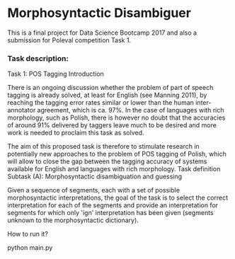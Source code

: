 # Morphosyntactic Disambiguer

This is a final project for Data Science Bootcamp 2017 and also a submission for Poleval competition Task 1.

### Task description:
Task 1: POS Tagging
Introduction

There is an ongoing discussion whether the problem of part of speech tagging is already solved, at least for English (see Manning 2011), by reaching the tagging error rates similar or lower than the human inter-annotator agreement, which is ca. 97%. In the case of languages with rich morphology, such as Polish, there is however no doubt that the accuracies of around 91% delivered by taggers leave much to be desired and more work is needed to proclaim this task as solved.

The aim of this proposed task is therefore to stimulate research in potentially new approaches to the problem of POS tagging of Polish, which will allow to close the gap between the tagging accuracy of systems available for English and languages with rich morphology.
Task definition
Subtask (A): Morphosyntactic disambiguation and guessing

Given a sequence of segments, each with a set of possible morphosyntactic interpretations, the goal of the task is to select the correct interpretation for each of the segments and provide an interpretation for segments for which only 'ign' interpretation has been given (segments unknown to the morphosyntactic dictionary).

How to run it?

python main.py

